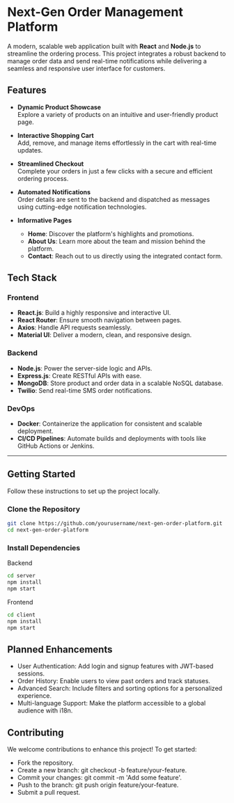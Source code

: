 # **Next-Gen Order Management Platform**

A modern, scalable web application built with **React** and **Node.js** to streamline the ordering process. This project integrates a robust backend to manage order data and send real-time notifications while delivering a seamless and responsive user interface for customers.

## **Features**

- **Dynamic Product Showcase**  
  Explore a variety of products on an intuitive and user-friendly product page.

- **Interactive Shopping Cart**  
  Add, remove, and manage items effortlessly in the cart with real-time updates.

- **Streamlined Checkout**  
  Complete your orders in just a few clicks with a secure and efficient ordering process.

- **Automated Notifications**  
  Order details are sent to the backend and dispatched as messages using cutting-edge notification technologies.

- **Informative Pages**  
  - **Home**: Discover the platform's highlights and promotions.  
  - **About Us**: Learn more about the team and mission behind the platform.  
  - **Contact**: Reach out to us directly using the integrated contact form.

## **Tech Stack**

### **Frontend**
- **React.js**: Build a highly responsive and interactive UI.  
- **React Router**: Ensure smooth navigation between pages.  
- **Axios**: Handle API requests seamlessly.  
- **Material UI**: Deliver a modern, clean, and responsive design.  

### **Backend**
- **Node.js**: Power the server-side logic and APIs.  
- **Express.js**: Create RESTful APIs with ease.  
- **MongoDB**: Store product and order data in a scalable NoSQL database.  
- **Twilio**: Send real-time SMS order notifications.  

### **DevOps**
- **Docker**: Containerize the application for consistent and scalable deployment.  
- **CI/CD Pipelines**: Automate builds and deployments with tools like GitHub Actions or Jenkins.  

---

## **Getting Started**

Follow these instructions to set up the project locally.

### **Clone the Repository**
```bash
git clone https://github.com/yourusername/next-gen-order-platform.git
cd next-gen-order-platform
```
### **Install Dependencies**
Backend
```bash
cd server
npm install
npm start
```
Frontend
```bash
cd client
npm install
npm start
```

## **Planned Enhancements**

- User Authentication: Add login and signup features with JWT-based sessions.
- Order History: Enable users to view past orders and track statuses.
- Advanced Search: Include filters and sorting options for a personalized experience.
- Multi-language Support: Make the platform accessible to a global audience with i18n.

## **Contributing**

We welcome contributions to enhance this project! To get started:

- Fork the repository.
- Create a new branch: git checkout -b feature/your-feature.
- Commit your changes: git commit -m 'Add some feature'.
- Push to the branch: git push origin feature/your-feature.
- Submit a pull request.
